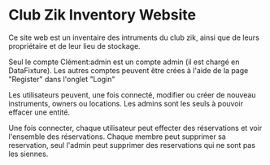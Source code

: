 # Club Zik Inventory Website

Ce site web est un inventaire des intruments du club zik, ainsi que de leurs propriétaire et de leur lieu de stockage.

Seul le compte Clément:admin est un compte admin (il est chargé en DataFixture).
Les autres comptes peuvent être crées à l'aide de la page "Register" dans l'onglet "Login"

Les utilisateurs peuvent, une fois connecté, modifier ou créer de nouveau instruments, owners ou locations.
Les admins sont les seuls à pouvoir effacer une entité.

Une fois connecter, chaque utilisateur peut effecter des réservations et voir l'ensemble des réservations.
Chaque membre peut supprimer sa reservation, seul l'admin peut supprimer des reservations qui ne sont pas les siennes.
